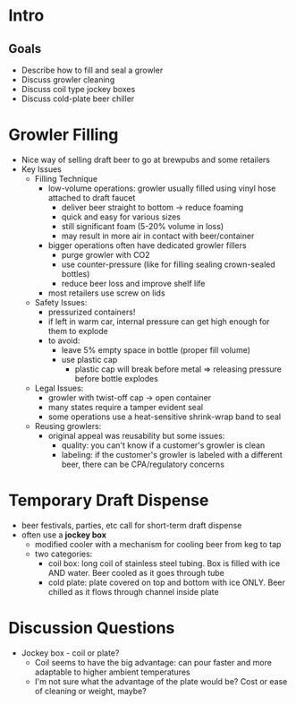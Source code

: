# Intro
## Goals
* Describe how to fill and seal a growler
* Discuss growler cleaning
* Discuss coil type jockey boxes
* Discuss cold-plate beer chiller

# Growler Filling
* Nice way of selling draft beer to go at brewpubs and some retailers
* Key Issues
	* Filling Technique
		* low-volume operations: growler usually filled using vinyl hose attached to draft faucet
			* deliver beer straight to bottom -> reduce foaming
			* quick and easy for various sizes
			* still significant foam (5-20% volume in loss)
			* may result in more air in contact with beer/container
		* bigger operations often have dedicated growler fillers
			* purge growler with CO2
			* use counter-pressure (like for filling sealing crown-sealed bottles)
			* reduce beer loss and improve shelf life
		* most retailers use screw on lids
	* Safety Issues:
		* pressurized containers!
		* if left in warm car, internal pressure can get high enough for them to explode
		* to avoid:
			* leave 5% empty space in bottle (proper fill volume)
			* use plastic cap
				* plastic cap will break before metal => releasing pressure before bottle explodes
	* Legal Issues:
		* growler with twist-off cap -> open container
		* many states require a tamper evident seal
		* some operations use a heat-sensitive shrink-wrap band to seal
	* Reusing growlers:
		* original appeal was reusability but some issues:
			* quality: you can't know if a customer's growler is clean
			* labeling: if the customer's growler is labeled with a different beer, there can be CPA/regulatory concerns

# Temporary Draft Dispense
* beer festivals, parties, etc call for short-term draft dispense
* often use a **jockey box**
	* modified cooler with a mechanism for cooling beer from keg to tap
	* two categories:
		* coil box: long coil of stainless steel tubing. Box is filled with ice AND water. Beer cooled as it goes through tube
		* cold plate: plate covered on top and bottom with ice ONLY. Beer chilled as it flows through channel inside plate

# Discussion Questions
* Jockey box - coil or plate?
	* Coil seems to have the big advantage: can pour faster and more adaptable to higher ambient temperatures
	* I'm not sure what the advantage of the plate would be? Cost or ease of cleaning or weight, maybe?